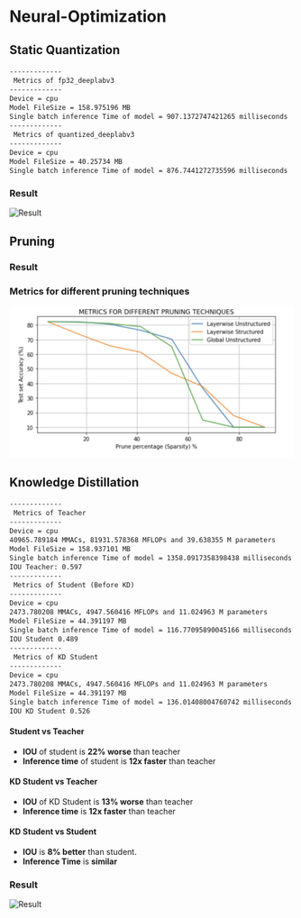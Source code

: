 # Neural-Optimization

## Static Quantization
```
-------------
 Metrics of fp32_deeplabv3 
-------------
Device = cpu
Model FileSize = 158.975196 MB
Single batch inference Time of model = 907.1372747421265 milliseconds
-------------
 Metrics of quantized_deeplabv3 
-------------
Device = cpu
Model FileSize = 40.25734 MB
Single batch inference Time of model = 876.7441272735596 milliseconds
```

### Result

![Result](Quantization/staticQuantizationOutput.gif)

## Pruning

### Result

### Metrics for different pruning techniques
![pruning_metrics](images/pruning_output.png)

## Knowledge Distillation
```
-------------
 Metrics of Teacher 
-------------
Device = cpu
40965.789184 MMACs, 81931.578368 MFLOPs and 39.638355 M parameters
Model FileSize = 158.937101 MB
Single batch inference Time of model = 1358.0917358398438 milliseconds
IOU Teacher: 0.597
-------------
 Metrics of Student (Before KD) 
-------------
Device = cpu
2473.780208 MMACs, 4947.560416 MFLOPs and 11.024963 M parameters
Model FileSize = 44.391197 MB
Single batch inference Time of model = 116.77095890045166 milliseconds
IOU Student 0.489
-------------
 Metrics of KD Student 
-------------
Device = cpu
2473.780208 MMACs, 4947.560416 MFLOPs and 11.024963 M parameters
Model FileSize = 44.391197 MB
Single batch inference Time of model = 136.01408004760742 milliseconds
IOU KD Student 0.526
```
#### Student vs Teacher
* **IOU** of student is **22% worse** than teacher
* **Inference time** of student is **12x faster** than teacher

#### KD Student vs Teacher
* **IOU** of KD Student is **13% worse** than teacher
* **Inference time** is **12x faster** than teacher

#### KD Student vs Student
*   **IOU** is **8% better** than student.
*   **Inference Time** is **similar**

### Result
![Result](Knowledge_Distillation/knowledge_distillation_output.gif)
